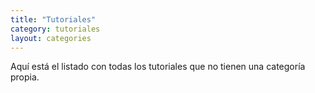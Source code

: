 ```yaml
---
title: "Tutoriales"
category: tutoriales
layout: categories
---
```

Aquí está el listado con todas los tutoriales que no tienen una categoría propia.